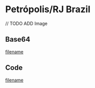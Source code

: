 # Petrópolis/RJ Brazil

// TODO ADD Image

## Base64
[filename](data.txt ':include :type=code')

## Code
[filename](main.go ':include :type=code')